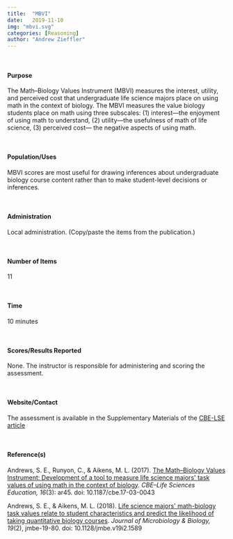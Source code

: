 ```yaml
---
title:  "MBVI"
date:   2019-11-10
img: "mbvi.svg"
categories: [Reasoning]
author: "Andrew Zieffler"
---
```


<br />

#### Purpose

The Math–Biology Values Instrument (MBVI) measures the interest, utility, and perceived cost that undergraduate life science majors place on using math in the context of biology. The MBVI measures the value biology students place on math using three subscales: (1) interest&mdash;the enjoyment of using math to understand, (2) utility&mdash;the usefulness of math of life science, (3) perceived cost&mdash; the negative aspects of using math.

<p style="margin-bottom:50px;"> </p>

#### Population/Uses

MBVI scores are most useful for drawing inferences about undergraduate biology course content rather than to make student-level decisions or inferences. 

<p style="margin-bottom:50px;"> </p>

#### Administration

Local administration. (Copy/paste the items from the publication.)

<p style="margin-bottom:50px;"> </p>

#### Number of Items

11

<p style="margin-bottom:50px;"> </p>

#### Time

10 minutes 

<p style="margin-bottom:50px;"> </p>

#### Scores/Results Reported

None. The instructor is responsible for administering and scoring the assessment.

<p style="margin-bottom:50px;"> </p>

#### Website/Contact

The assessment is available in the Supplementary Materials of the [CBE-LSE article](https://www.ncbi.nlm.nih.gov/pmc/articles/PMC5589425/)

<p style="margin-bottom:50px;"> </p>

#### Reference(s)

Andrews, S. E., Runyon, C., &amp; Aikens, M. L. (2017). [The Math–Biology Values Instrument: Development of a tool to measure life science majors' task values of using math in the context of biology](https://www.ncbi.nlm.nih.gov/pmc/articles/PMC5589425/). *CBE–Life Sciences Education, 16*(3): ar45. doi: 10.1187/cbe.17-03-0043 

Andrews, S. E., &amp; Aikens, M. L. (2018). [Life science majors' math-biology task values relate to student characteristics and predict the likelihood of taking quantitative biology courses](https://www.ncbi.nlm.nih.gov/pmc/articles/PMC6067041/). *Journal of Microbiology &amp; Biology, 19*(2),  jmbe-19-80. doi: 10.1128/jmbe.v19i2.1589



